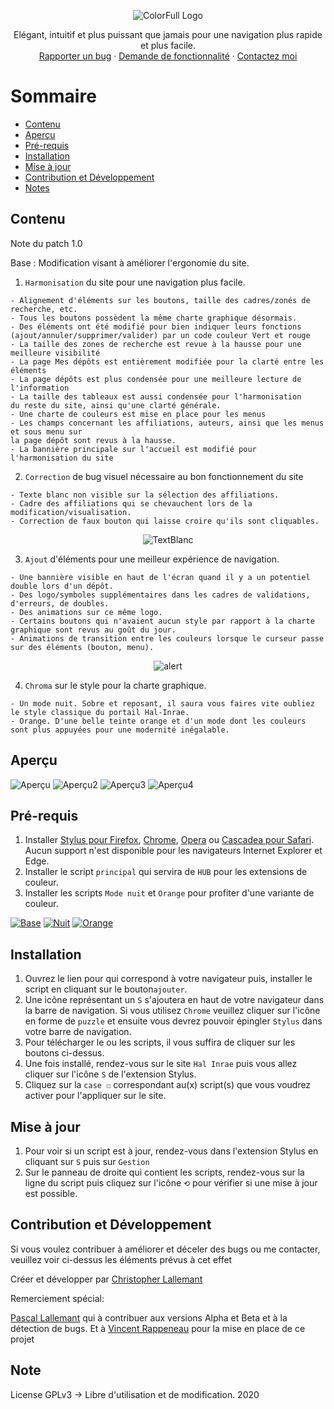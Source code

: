 <p align="center">
  <img alt="ColorFull Logo" src="https://i.imgur.com/maSGINc.png">
  <br>
  
<p align="center">
  Elégant, intuitif et plus puissant que jamais pour une navigation plus rapide et plus facile.
  <br>
  <a href="https://github.com/Hypersoby/Hal-Inrae-Scripts/issues/new?template=rapport-de-bug.md">Rapporter un bug</a>
  ·
  <a href="https://github.com/Hypersoby/Hal-Inrae-Scripts/issues/new?template=demande-de-fonctionnalit-.md">Demande de fonctionnalité</a>
  ·
  <a href="mailto:christopher.lallemant@inrae.fr?subject=Mail from our Website">Contactez moi</a>
  
# Sommaire

  * [Contenu](#Contenu)
  * [Aperçu](#Aperçu)
  * [Pré-requis](#Pré-requis)
  * [Installation](#Installation)
  * [Mise à jour](#Mise-à-jour) 
  * [Contribution et Développement](#Contribution-et-Développement)
  * [Notes](#notes)

## Contenu

Note du patch 1.0

Base : Modification visant à améliorer l'ergonomie du site.

1. `Harmonisation` du site pour une navigation plus facile.
```
- Alignement d'éléments sur les boutons, taille des cadres/zonés de recherche, etc.
- Tous les boutons possèdent la même charte graphique désormais.
- Des éléments ont été modifié pour bien indiquer leurs fonctions 
(ajout/annuler/supprimer/valider) par un code couleur Vert et rouge
- La taille des zones de recherche est revue à la hausse pour une meilleure visibilité
- La page Mes dépôts est entièrement modifiée pour la clarté entre les éléments
- La page dépôts est plus condensée pour une meilleure lecture de l'information
- La taille des tableaux est aussi condensée pour l'harmonisation 
du reste du site, ainsi qu'une clarté générale.
- Une charte de couleurs est mise en place pour les menus
- Les champs concernant les affiliations, auteurs, ainsi que les menus et sous menu sur
la page dépôt sont revus à la hausse.
- La bannière principale sur l'accueil est modifié pour l'harmonisation du site
```
2. `Correction` de bug visuel nécessaire au bon fonctionnement du site
```
- Texte blanc non visible sur la sélection des affiliations.
- Cadre des affiliations qui se chevauchent lors de la modification/visualisation.
- Correction de faux bouton qui laisse croire qu'ils sont cliquables.
```
<p align="center">
  <img alt="TextBlanc" src="https://i.imgur.com/rKENzmx.png">
  <br>

3. `Ajout` d'éléments pour une meilleur expérience de navigation.
```
- Une bannière visible en haut de l'écran quand il y a un potentiel double lors d'un dépôt.
- Des logo/symboles supplémentaires dans les cadres de validations, d'erreurs, de doubles.
- Des animations sur ce même logo.
- Certains boutons qui n'avaient aucun style par rapport à la charte graphique sont revus au goût du jour.
- Animations de transition entre les couleurs lorsque le curseur passe sur des éléments (bouton, menu).
```

<p align="center">
  <img alt="alert" src="https://i.imgur.com/jvPKFDV.gif">
  <br>


4. `Chroma` sur le style pour la charte graphique.
```
- Un mode nuit. Sobre et reposant, il saura vous faires vite oubliez le style classique du portail Hal-Inrae.
- Orange. D'une belle teinte orange et d'un mode dont les couleurs sont plus appuyées pour une modernité inégalable.
```


## Aperçu

![Aperçu](https://i.imgur.com/2XUcOQC.png)
![Aperçu2](https://i.imgur.com/LpmhLVM.png)
![Aperçu3](https://i.imgur.com/lwiIxNW.png)
![Aperçu4](https://i.imgur.com/Jd2i6fQ.png)


## Pré-requis

1. Installer [Stylus pour Firefox](https://addons.mozilla.org/en-US/firefox/addon/styl-us/), [Chrome](https://chrome.google.com/webstore/detail/stylus/clngdbkpkpeebahjckkjfobafhncgmne), [Opera](https://addons.opera.com/en-gb/extensions/details/stylus/) ou [Cascadea pour Safari](https://cascadea.app/). Aucun support n'est disponible pour les navigateurs Internet Explorer et Edge.
2. Installer le script `principal` qui servira de `HUB` pour les extensions de couleur.
3. Installer les scripts `Mode nuit` et `Orange` pour profiter d'une variante de couleur.

[![Base](https://i.imgur.com/otg0kBH.png)](https://github.com/Hypersoby/Hal-Inrae-Scripts/raw/master/Principal.user.css)
[![Nuit](https://i.imgur.com/zKLsWz5.png)](https://github.com/Hypersoby/Hal-Inrae-Scripts/raw/master/Nuit.user.css)
[![Orange](https://i.imgur.com/kpYaQ5K.png)](https://github.com/Hypersoby/Hal-Inrae-Scripts/raw/master/Orange.user.css)

## Installation

1. Ouvrez le lien pour qui correspond à votre navigateur puis, installer le script en cliquant sur le bouton`ajouter`.
2. Une icône représentant un `S` s'ajoutera en haut de votre navigateur dans la barre de navigation. Si vous utilisez `Chrome` veuillez cliquer sur l'icône en forme de `puzzle` et ensuite vous devrez pouvoir épingler `Stylus` dans votre barre de navigation.
3. Pour télécharger le ou les scripts, il vous suffira de cliquer sur les boutons ci-dessus.
4. Une fois installé, rendez-vous sur le site `Hal Inrae` puis vous allez cliquer sur l'icône `S` de l'extension Stylus.
5. Cliquez sur la `case ☐` correspondant au(x) script(s) que vous voudrez activer pour l'appliquer sur le site.

## Mise à jour

1. Pour voir si un script est à jour, rendez-vous dans l'extension Stylus en cliquant sur `S` puis sur `Gestion`
2. Sur le panneau de droite qui contient les scripts, rendez-vous sur la ligne du script puis cliquez sur l'icône `⟲` pour vérifier si une mise à jour est possible. 

## Contribution et Développement

Si vous voulez contribuer à améliorer et déceler des bugs ou me contacter, veuillez voir ci-dessus les éléments prévus à cet effet

Créer et développer par <a href="mailto:christopherlallemant@inrae.fr?subject=Mail from our Website">Christopher Lallemant</a>

Remerciement spécial:

<a href="mailto:pascal.lallemant@inrae.fr?subject=Mail from our Website">Pascal Lallemant</a> qui à contribuer aux versions Alpha et Beta et à la détection de bugs. Et à
<a href="mailto:vincent.rappeneau@inrae.fr?subject=Mail from our Website">Vincent Rappeneau</a> pour la mise en place de ce projet


## Note

License GPLv3 -> Libre d'utilisation et de modification. 2020
